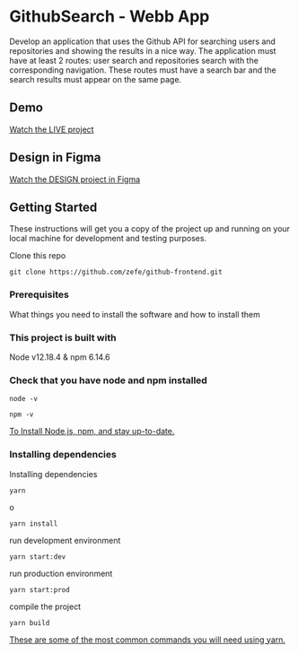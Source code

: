 # GithubSearch - Webb App

Develop an application that uses the Github API for searching users and repositories and showing the results in a nice way. The application must have at least 2 routes: user search and repositories search with the corresponding navigation. These routes must have a search bar and the search results must appear on the same page.

## Demo
[Watch the LIVE project ](https://pokemoon.netlify.app/)

## Design in Figma

[Watch the DESIGN project in Figma](https://www.figma.com/file/KADNvAfhWqMtQZm7jxg4SV/GithubSearch?node-id=0%3A1)

## Getting Started

These instructions will get you a copy of the project up and running on your local machine for development and testing purposes.

Clone this repo

```
git clone https://github.com/zefe/github-frontend.git
```

### Prerequisites

What things you need to install the software and how to install them


### This project is built with

Node v12.18.4 & npm 6.14.6

### Check that you have node and npm installed

```
node -v
```

```
npm -v
```
[To Install Node.js, npm, and stay up-to-date.](https://www.npmjs.com/get-npm)


### Installing dependencies

Installing dependencies

```
yarn
```

o

```
yarn install
```

run development environment

```
yarn start:dev
```

run production environment

```
yarn start:prod
```

compile the project
```
yarn build
```

[These are some of the most common commands you will need using yarn.](https://classic.yarnpkg.com/en/docs/usage)